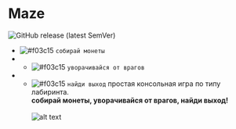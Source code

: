 # Maze
![GitHub release (latest SemVer)](https://img.shields.io/github/v/release/sunmeat/maze)<br />
<!-- https://shields.io/category/version -->

- ![#f03c15](https://via.placeholder.com/15/f03c15/000000?text=+) `собирай монеты`
- - ![#f03c15](https://via.placeholder.com/15/f03c15/000000?text=+) `уворачивайся от врагов`
- - ![#f03c15](https://via.placeholder.com/15/f03c15/000000?text=+) `найди выход`
простая консольная игра по типу лабиринта.<br />
<b>собирай монеты, уворачивайся от врагов, найди выход!</b><br /><br />
![alt text](https://github.com/sunmeat/maze/blob/master/photo_2021-09-18_21-04-13.jpg?raw=true)
